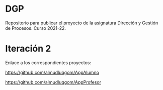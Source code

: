 # DGP
Repositorio para publicar el proyecto de la asignatura Dirección y Gestión de Procesos. Curso 2021-22. 

# Iteración 2

Enlace a los correspondientes proyectos:

https://github.com/almudluqgom/AppAlumno

https://github.com/almudluqgom/AppProfesor
